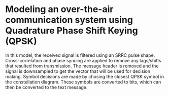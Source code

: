 # Modeling an over-the-air communication system using Quadrature Phase Shift Keying (QPSK)

In this model, the received signal is filtered using an SRRC pulse shape. Cross-correlation and phase syncing are applied to remove any lags/shifts that resulted from transmission. The message header is removed and the signal is downsampled to get the vector that will be used for decision making. Symbol decisions are made by chosing the closest QPSK symbol in the constellation diagram. These symbols are converted to bits, which can then be converted to the text message.
